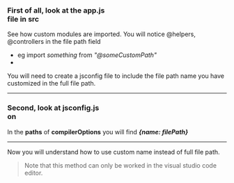 ### First of all, look at the **app.js </br>** file in **src**

See how custom modules are imported. You will notice @helpers, @controllers in the file path field

- eg import *something* from *"@someCustomPath"*
- 

You will need to create a jsconfig file to include the file path name you have customized in the full file path.

___ 

### Second, look at **jsconfig.js </br>on** 

In the **paths** of **compilerOptions** you will find ***{name: filePath}***

___

Now you will understand how to use custom name instead of full file path.

> Note that this method can only be worked in the visual studio code editor.